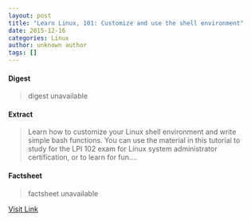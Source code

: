 ```yaml
---
layout: post
title: "Learn Linux, 101: Customize and use the shell environment"
date: 2015-12-16
categories: Linux
author: unknown author
tags: []
---
```



#### Digest
>digest unavailable

#### Extract
>Learn how to customize your Linux shell environment and write simple bash functions. You can use the material in this tutorial to study for the LPI 102 exam for Linux system administrator certification, or to learn for fun....

#### Factsheet
>factsheet unavailable

[Visit Link](http://lxer.com/module/newswire/ext_link.php?rid=223269)


